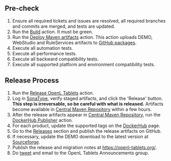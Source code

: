 ## Pre-check

1. Ensure all required tickets and issues are resolved, all required branches and commits are merged, and tests are updated.
2. Run the [Build](https://github.com/openl-tablets/openl-tablets/actions/workflows/build.yml) action.
   It must be green.
3. Run the [Deploy Maven artifacts](https://github.com/openl-tablets/openl-tablets/actions/workflows/deploy.yml) action.
   This action uploads DEMO, WebStudio and RuleServices artifacts to [GitHub packages](https://github.com/orgs/openl-tablets/packages?repo_name=openl-tablets).
4. Execute all automation tests.
5. Execute all performance tests.
6. Execute all backward compatibility tests.
7. Execute all supported platform and environment compatibility tests.

## Release Process

1. Run the [Release OpenL Tablets](https://github.com/openl-tablets/openl-tablets/actions/workflows/release.yml) action.
2. Log in [SonaType](https://oss.sonatype.org/), verify staged artifacts, and click the 'Release' button.
**This step is irreversable, so be careful with what is released.**
   Artifacts become available in [Central Maven Repository](https://repo1.maven.org/maven2/org/openl/) within a few hours.
3. After the release artifacts appear in [Central Maven Repository](https://repo1.maven.org/maven2/org/openl/),
run the [DockerHub Publisher](https://github.com/openl-tablets/openl-tablets/actions/workflows/docker.yml) action.
4. For each product, update the supported tags on the [DockerHub](https://hub.docker.com/u/openltablets) page.
5. Go to the [Releases](https://github.com/openl-tablets/openl-tablets/releases) section and publish the release artifacts on GitHub.
6. If necessary, update the DEMO download to the latest version at [Sourceforge](https://sourceforge.net/projects/openl-tablets/files/).
7. Publish the release and migration notes at https://openl-tablets.org/.
8. Do [tweet](https://twitter.com/openltablets) and email to the OpenL Tablets Announcements group.
